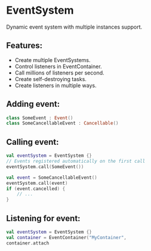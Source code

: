# EventSystem
Dynamic event system with multiple instances support.

## Features:
<ul>
<li>Create multiple EventSystems.</li>
<li>Control listeners in EventContainer.</li>
<li>Call millions of listeners per second.</li>
<li>Create self-destroying tasks.</li>
<li>Create listeners in multiple ways.</li>
</ul>

## Adding event:

```kotlin
class SomeEvent : Event()
class SomeCancellableEvent : Cancellable()
```

## Calling event:

```kotlin
val eventSystem = EventSystem {}
// Events registered automatically on the first call
eventSystem.call(SomeEvent())

val event = SomeCancellableEvent()
eventSystem.call(event)
if (event.cancelled) {
    // ...
}
```

## Listening for event:

```kotlin
val eventSystem = EventSystem {}
val container = EventContainer("MyContainer", 
container.attach

```
